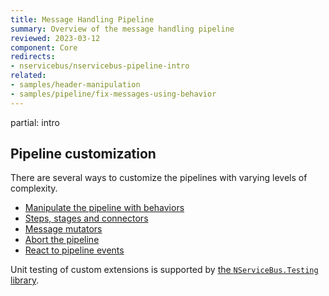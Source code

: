 ```yaml
---
title: Message Handling Pipeline
summary: Overview of the message handling pipeline
reviewed: 2023-03-12
component: Core
redirects:
- nservicebus/nservicebus-pipeline-intro
related:
- samples/header-manipulation
- samples/pipeline/fix-messages-using-behavior
---
```


partial: intro

## Pipeline customization

There are several ways to customize the pipelines with varying levels of complexity.

* [Manipulate the pipeline with behaviors](/nservicebus/pipeline/manipulate-with-behaviors.md)
* [Steps, stages and connectors](/nservicebus/pipeline/steps-stages-connectors.md)
* [Message mutators](/nservicebus/pipeline/message-mutators.md)
* [Abort the pipeline](/nservicebus/pipeline/aborting.md)
* [React to pipeline events](/nservicebus/pipeline/events.md)

Unit testing of custom extensions is supported by [the `NServiceBus.Testing` library](/nservicebus/testing/#testing-a-behavior).
